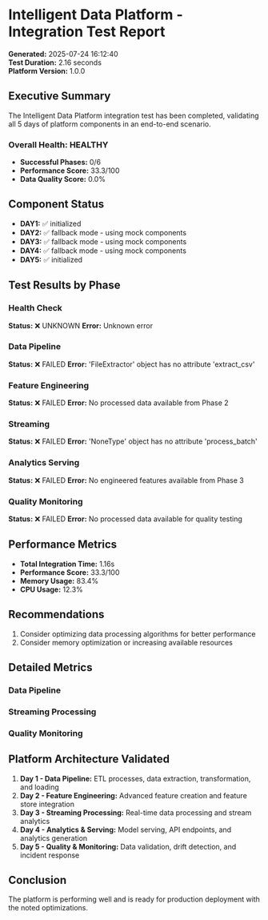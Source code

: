 
# Intelligent Data Platform - Integration Test Report

**Generated:** 2025-07-24 16:12:40  
**Test Duration:** 2.16 seconds  
**Platform Version:** 1.0.0

## Executive Summary

The Intelligent Data Platform integration test has been completed, validating all 5 days of platform components in an end-to-end scenario.

### Overall Health: HEALTHY
- **Successful Phases:** 0/6
- **Performance Score:** 33.3/100
- **Data Quality Score:** 0.0%

## Component Status

- **DAY1:** ✅ initialized
- **DAY2:** ✅ fallback mode - using mock components
- **DAY3:** ✅ fallback mode - using mock components
- **DAY4:** ✅ fallback mode - using mock components
- **DAY5:** ✅ initialized

## Test Results by Phase

### Health Check
**Status:** ❌ UNKNOWN
**Error:** Unknown error

### Data Pipeline
**Status:** ❌ FAILED
**Error:** 'FileExtractor' object has no attribute 'extract_csv'

### Feature Engineering
**Status:** ❌ FAILED
**Error:** No processed data available from Phase 2

### Streaming
**Status:** ❌ FAILED
**Error:** 'NoneType' object has no attribute 'process_batch'

### Analytics Serving
**Status:** ❌ FAILED
**Error:** No engineered features available from Phase 3

### Quality Monitoring
**Status:** ❌ FAILED
**Error:** No processed data available for quality testing

## Performance Metrics

- **Total Integration Time:** 1.16s
- **Performance Score:** 33.3/100
- **Memory Usage:** 83.4%
- **CPU Usage:** 12.3%

## Recommendations

1. Consider optimizing data processing algorithms for better performance
2. Consider memory optimization or increasing available resources

## Detailed Metrics

### Data Pipeline
### Streaming Processing
### Quality Monitoring

## Platform Architecture Validated

1. **Day 1 - Data Pipeline:** ETL processes, data extraction, transformation, and loading
2. **Day 2 - Feature Engineering:** Advanced feature creation and feature store integration
3. **Day 3 - Streaming Processing:** Real-time data processing and stream analytics
4. **Day 4 - Analytics & Serving:** Model serving, API endpoints, and analytics generation
5. **Day 5 - Quality & Monitoring:** Data validation, drift detection, and incident response

## Conclusion

The platform is performing well and is ready for production deployment with the noted optimizations.